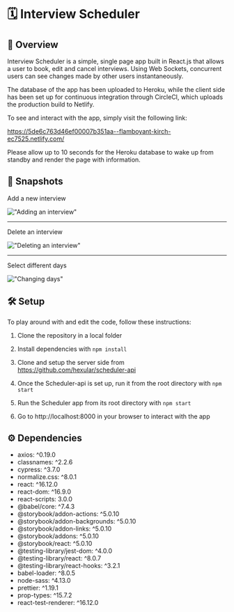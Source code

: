 # 🗓 Interview Scheduler 

## 🔎 Overview

Interview Scheduler is a simple, single page app built in React.js that allows a user to book, edit and cancel interviews. Using Web Sockets, concurrent users can see changes made by other users instantaneously. 

The database of the app has been uploaded to Heroku, while the client side has been set up for continuous integration through CircleCI, which uploads the production build to Netlify.

To see and interact with the app, simply visit the following link:

https://5de6c763d46ef00007b351aa--flamboyant-kirch-ec7525.netlify.com/

Please allow up to 10 seconds for the Heroku database to wake up from standby and render the page with information.

## 📸 Snapshots 

Add a new interview

!["Adding an interview"](https://i.imgur.com/dH1DFRR.gif)

_____
Delete an interview

!["Deleting an interview"](https://i.imgur.com/ZRst6yz.gif)

_____
Select different days

!["Changing days"](https://i.imgur.com/Pi3xGnX.gif)


## 🛠 Setup

To play around with and edit the code, follow these instructions:

1. Clone the repository in a local folder

2. Install dependencies with `npm install`

3. Clone and setup the server side from https://github.com/hexular/scheduler-api

4. Once the Scheduler-api is set up, run it from the root directory with `npm start`

5. Run the Scheduler app from its root directory with `npm start`

6. Go to http://localhost:8000 in your browser to interact with the app

## ⚙️ Dependencies 

- axios: ^0.19.0
- classnames: ^2.2.6
- cypress: ^3.7.0
- normalize.css: ^8.0.1
- react: ^16.12.0
- react-dom: ^16.9.0
- react-scripts: 3.0.0
- @babel/core: ^7.4.3
- @storybook/addon-actions: ^5.0.10
- @storybook/addon-backgrounds: ^5.0.10
- @storybook/addon-links: ^5.0.10
- @storybook/addons: ^5.0.10
- @storybook/react: ^5.0.10
- @testing-library/jest-dom: ^4.0.0
- @testing-library/react: ^8.0.7
- @testing-library/react-hooks: ^3.2.1
- babel-loader: ^8.0.5
- node-sass: ^4.13.0
- prettier: ^1.19.1
- prop-types: ^15.7.2
- react-test-renderer: ^16.12.0